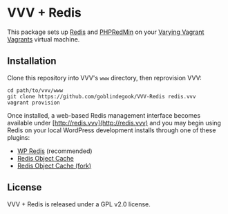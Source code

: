 # VVV + Redis

This package sets up [Redis](http://redis.io) and [PHPRedMin](https://github.com/sasanrose/phpredmin) on your [Varying Vagrant Vagrants](https://github.com/Varying-Vagrant-Vagrants/VVV) virtual machine.

## Installation

Clone this repository into VVV's `www` directory, then reprovision VVV:

```
cd path/to/vvv/www
git clone https://github.com/goblindegook/VVV-Redis redis.vvv
vagrant provision
```

Once installed, a web-based Redis management interface becomes available under [http://redis.vvv](http://redis.vvv) and you may begin using Redis on your local WordPress development installs through one of these plugins:

* [WP Redis](https://wordpress.org/plugins/wp-redis/) (recommended)
* [Redis Object Cache](https://wordpress.org/plugins/redis-object-cache/)
* [Redis Object Cache (fork)](https://wordpress.org/plugins/redis-cache/)

## License

VVV + Redis is released under a GPL v2.0 license.
